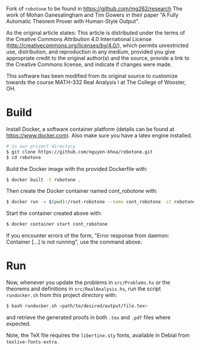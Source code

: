 Fork of `robotone` to be found in https://github.com/mg262/research
The work of Mohan Ganesalingham and Tim Gowers in their paper "A Fully Automatic Theorem Prover with Human-Style Output".

As the original article states: This article is distributed under the terms of the Creative Commons Attribution 4.0 International License (http://creativecommons.org/licenses/by/4.0/), which permits unrestricted use, distribution, and reproduction in any medium, provided you give appropriate credit to the original author(s) and the source, provide a link to the Creative Commons license, and indicate if changes were made.

This software has been modified from its original source to customize towards the course MATH-332 Real Analysis I at The College of Wooster, OH. 

# Build

Install Docker, a software container platform (details can be found at https://www.docker.com). Also make sure you have a latex engine installed.

``` bash
# in our project directory
$ git clone https://github.com/nguyen-khoa/robotone.git
$ cd robotone
```

Build the Docker image with the provided Dockerfile with: 

``` bash
$ docker built -t robotone .
```

Then create the Docker container named *cont_robotone* with: 

```bash
$ docker run -v $(pwd):/root-robotone --name cont_robotone -it robotone /bin/bash &
```

Start the container created above with:

```bash
$ docker container start cont_robotone
```
            
If you encounter errors of the form, "Error response from daemon: Container [...] is not running", use the command above.

# Run

Now, whenever you update the problems in `src/Problems.hs` or the theorems and definitions in `src/RealAnalysis.hs`, run the script `rundocker.sh` from this project directory with: 

```bash
$ bash rundocker.sh <path/to/desired/output/file.tex> 
```
and retrieve the generated proofs in both `.tex` and `.pdf` files where expected. 

Note, the TeX file requires the `libertine.sty` fonts, available in Debial from `texlive-fonts-extra`.
